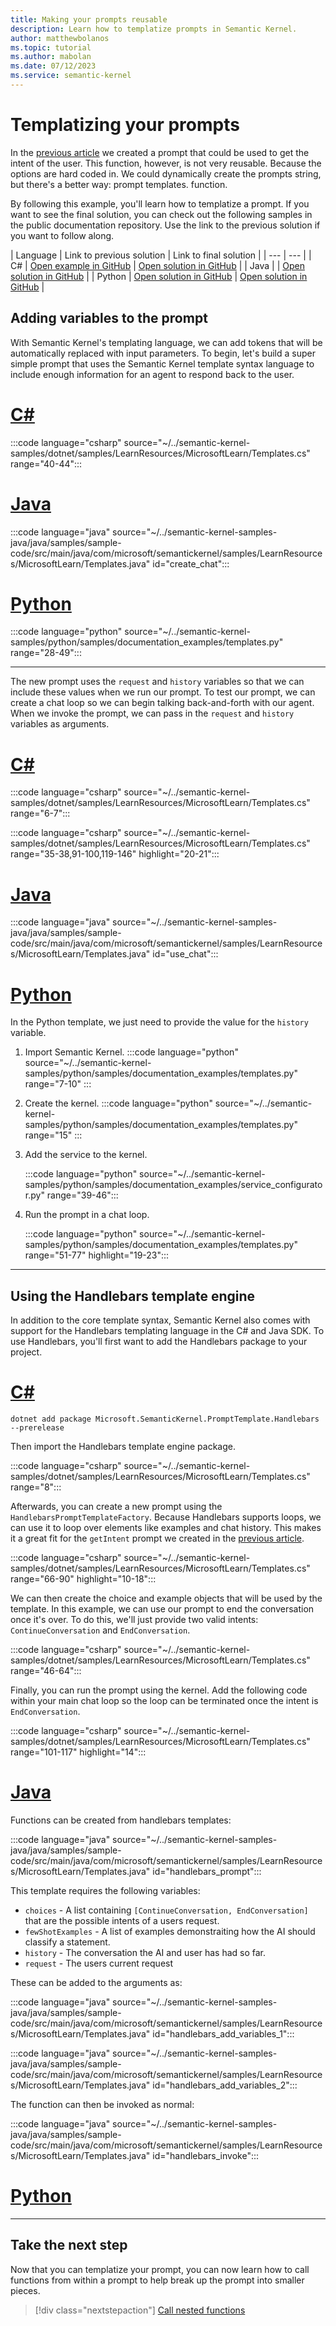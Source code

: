 ```yaml
---
title: Making your prompts reusable
description: Learn how to templatize prompts in Semantic Kernel.
author: matthewbolanos
ms.topic: tutorial
ms.author: mabolan
ms.date: 07/12/2023
ms.service: semantic-kernel
---
```


# Templatizing your prompts

In the [previous article](./your-first-prompt.md) we created a prompt that could be used to get the intent of the user. This function, however, is not very reusable. Because the options are hard coded in. We could dynamically create the prompts string, but there's a better way: prompt templates. function.

By following this example, you'll learn how to templatize a prompt. If you want to see the final solution, you can check out the following samples in the public documentation repository. Use the link to the previous solution if you want to follow along.

| Language  | Link to previous solution | Link to final solution |
| --- | --- |
| C# | [Open example in GitHub](https://github.com/microsoft/semantic-kernel/blob/main/dotnet/samples/LearnResources/MicrosoftLearn/Templates.cs) | [Open solution in GitHub](https://github.com/microsoft/semantic-kernel/blob/main/dotnet/samples/KernelSyntaxExamples/Example31_SerializingPrompts.cs) |
| Java |  | [Open solution in GitHub](https://github.com/microsoft/semantic-kernel/blob/java-v1/java/samples/sample-code/src/main/java/com/microsoft/semantickernel/samples/LearnResources/MicrosoftLearn/Templates.java) |
| Python | [Open solution in GitHub](https://github.com/microsoft/semantic-kernel/blob/main/python/samples/documentation_examples/serializing_prompts.py) | [Open solution in GitHub](https://github.com/microsoft/semantic-kernel/blob/main/python/samples/documentation_examples/templates.py) |

## Adding variables to the prompt
With Semantic Kernel's templating language, we can add tokens that will be automatically replaced with input parameters. To begin, let's build a super simple prompt that uses the Semantic Kernel template syntax language to include enough information for an agent to respond back to the user.

# [C#](#tab/Csharp)

:::code language="csharp" source="~/../semantic-kernel-samples/dotnet/samples/LearnResources/MicrosoftLearn/Templates.cs" range="40-44":::

# [Java](#tab/Java)

:::code language="java" source="~/../semantic-kernel-samples-java/java/samples/sample-code/src/main/java/com/microsoft/semantickernel/samples/LearnResources/MicrosoftLearn/Templates.java" id="create_chat":::

# [Python](#tab/python)

:::code language="python" source="~/../semantic-kernel-samples/python/samples/documentation_examples/templates.py" range="28-49":::

---

The new prompt uses the `request` and `history` variables so that we can include these values when we run our prompt.
To test our prompt, we can create a chat loop so we can begin talking back-and-forth with our agent.
When we invoke the prompt, we can pass in the `request` and `history` variables as arguments.

# [C#](#tab/Csharp)

:::code language="csharp" source="~/../semantic-kernel-samples/dotnet/samples/LearnResources/MicrosoftLearn/Templates.cs" range="6-7":::

:::code language="csharp" source="~/../semantic-kernel-samples/dotnet/samples/LearnResources/MicrosoftLearn/Templates.cs" range="35-38,91-100,119-146" highlight="20-21":::

# [Java](#tab/Java)

:::code language="java" source="~/../semantic-kernel-samples-java/java/samples/sample-code/src/main/java/com/microsoft/semantickernel/samples/LearnResources/MicrosoftLearn/Templates.java" id="use_chat":::

# [Python](#tab/python)

In the Python template, we just need to provide the value for the `history` variable.

1. Import Semantic Kernel.
    :::code language="python" source="~/../semantic-kernel-samples/python/samples/documentation_examples/templates.py" range="7-10" :::

2. Create the kernel.
    :::code language="python" source="~/../semantic-kernel-samples/python/samples/documentation_examples/templates.py" range="15" :::

3. Add the service to the kernel.

    :::code language="python" source="~/../semantic-kernel-samples/python/samples/documentation_examples/service_configurator.py" range="39-46":::

4. Run the prompt in a chat loop.

    :::code language="python" source="~/../semantic-kernel-samples/python/samples/documentation_examples/templates.py" range="51-77" highlight="19-23":::

---

## Using the Handlebars template engine
In addition to the core template syntax, Semantic Kernel also comes with support for the Handlebars templating language in the C# and Java SDK. To use Handlebars, you'll first want to add the Handlebars package to your project.

# [C#](#tab/Csharp)

```console
dotnet add package Microsoft.SemanticKernel.PromptTemplate.Handlebars --prerelease
```

Then import the Handlebars template engine package.

:::code language="csharp" source="~/../semantic-kernel-samples/dotnet/samples/LearnResources/MicrosoftLearn/Templates.cs" range="8":::

Afterwards, you can create a new prompt using the `HandlebarsPromptTemplateFactory`. Because Handlebars supports loops, we can use it to loop over elements like examples and chat history. This makes it a great fit for the `getIntent` prompt we created in the [previous article](./your-first-prompt.md).

:::code language="csharp" source="~/../semantic-kernel-samples/dotnet/samples/LearnResources/MicrosoftLearn/Templates.cs" range="66-90" highlight="10-18":::

We can then create the choice and example objects that will be used by the template. In this example, we can use our prompt to end the conversation once it's over. To do this, we'll just provide two valid intents: `ContinueConversation` and `EndConversation`.

:::code language="csharp" source="~/../semantic-kernel-samples/dotnet/samples/LearnResources/MicrosoftLearn/Templates.cs" range="46-64":::

Finally, you can run the prompt using the kernel. Add the following code within your main chat loop so the loop can be terminated once the intent is `EndConversation`.

:::code language="csharp" source="~/../semantic-kernel-samples/dotnet/samples/LearnResources/MicrosoftLearn/Templates.cs" range="101-117" highlight="14":::

# [Java](#tab/Java)

Functions can be created from handlebars templates:

:::code language="java" source="~/../semantic-kernel-samples-java/java/samples/sample-code/src/main/java/com/microsoft/semantickernel/samples/LearnResources/MicrosoftLearn/Templates.java" id="handlebars_prompt":::

This template requires the following variables:
- `choices` -  A list containing `[ContinueConversation, EndConversation]` that are the possible intents of a users request.
- `fewShotExamples` - A list of examples demonstraiting how the AI should classify a statement.
- `history` - The conversation the AI and user has had so far.
- `request` - The users current request

These can be added to the arguments as:

:::code language="java" source="~/../semantic-kernel-samples-java/java/samples/sample-code/src/main/java/com/microsoft/semantickernel/samples/LearnResources/MicrosoftLearn/Templates.java" id="handlebars_add_variables_1":::

:::code language="java" source="~/../semantic-kernel-samples-java/java/samples/sample-code/src/main/java/com/microsoft/semantickernel/samples/LearnResources/MicrosoftLearn/Templates.java" id="handlebars_add_variables_2":::

The function can then be invoked as normal:

:::code language="java" source="~/../semantic-kernel-samples-java/java/samples/sample-code/src/main/java/com/microsoft/semantickernel/samples/LearnResources/MicrosoftLearn/Templates.java" id="handlebars_invoke":::

# [Python](#tab/python)

<!-- empty for now -->

---

## Take the next step
Now that you can templatize your prompt, you can now learn how to call functions from within
a prompt to help break up the prompt into smaller pieces.

> [!div class="nextstepaction"]
> [Call nested functions](./calling-nested-functions.md)
